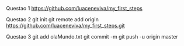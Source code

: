 Questao 1
https://github.com/luaceneviva/my_first_steps

Questao 2
git init
git remote add origin https://github.com/luaceneviva/my_first_steps.git

Questao 3
git add olaMundo.txt
git commit -m 
git push -u origin master
